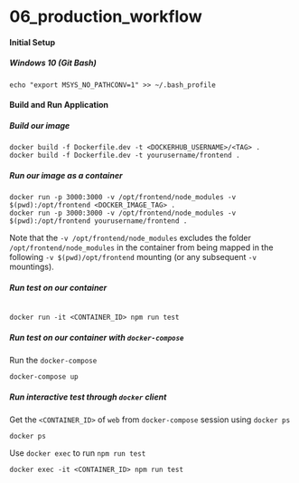 # 06_production_workflow

#### Initial Setup
##### Windows 10 (Git Bash)

```console
echo "export MSYS_NO_PATHCONV=1" >> ~/.bash_profile
```

#### Build and Run Application
##### Build our image
```console
docker build -f Dockerfile.dev -t <DOCKERHUB_USERNAME>/<TAG> .
docker build -f Dockerfile.dev -t yourusername/frontend .
```

##### Run our image as a container
```console
docker run -p 3000:3000 -v /opt/frontend/node_modules -v $(pwd):/opt/frontend <DOCKER_IMAGE_TAG> .
docker run -p 3000:3000 -v /opt/frontend/node_modules -v $(pwd):/opt/frontend yourusername/frontend .
```
Note that the `-v /opt/frontend/node_modules` excludes the folder `/opt/frontend/node_modules` in the container from being mapped in the following `-v $(pwd)/opt/frontend` mounting (or any subsequent `-v` mountings).

##### Run test on our container
```console

docker run -it <CONTAINER_ID> npm run test
```

##### Run test on our container with `docker-compose`
Run the `docker-compose`
```console
docker-compose up
```

##### Run interactive test through `docker` client
Get the `<CONTAINER_ID>` of `web` from `docker-compose` session using `docker ps`
```console
docker ps
```

Use `docker exec` to run `npm run test`
```console
docker exec -it <CONTAINER_ID> npm run test
```